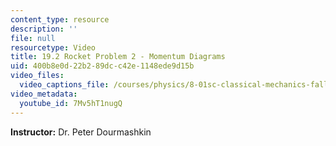 ```yaml
---
content_type: resource
description: ''
file: null
resourcetype: Video
title: 19.2 Rocket Problem 2 - Momentum Diagrams
uid: 400b8e0d-22b2-89dc-c42e-1148ede9d15b
video_files:
  video_captions_file: /courses/physics/8-01sc-classical-mechanics-fall-2016/week-6-continuous-mass-transfer/19.2-rocket-problem-2-momentum-diagrams/19.2-rocket-problem-2-momentum-diagrams/7Mv5hT1nugQ.vtt
video_metadata:
  youtube_id: 7Mv5hT1nugQ
---
```


**Instructor:** Dr. Peter Dourmashkin